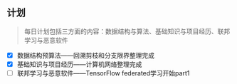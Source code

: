 ## 计划

> 每日计划包括三方面的内容：数据结构与算法、基础知识与项目经历、联邦学习与恶意软件

- [x] 数据结构预算法——回溯剪枝和分支限界整理完成
- [x] 基础知识与项目经历——计算机网络整理完成
- [ ] 联邦学习与恶意软件——TensorFlow federated学习开始part1
